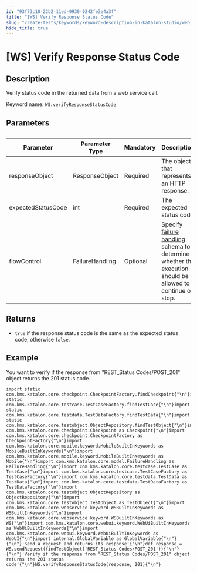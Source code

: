 ```yaml
---
id: "93f73c10-22b2-11ed-9930-0242fe3e4a3f"
title: "[WS] Verify Response Status Code"
slug: "create-tests/keywords/keyword-description-in-katalon-studio/web-service-keywords/ws-verify-response-status-code"
hide_title: true
---
```


# <a id="id_0" class="anchor_top_offset"/><a id="ariaid-title1" class="anchor_top_offset"/>[WS] Verify Response Status Code


## <a id="id_0__id_1" class="anchor_top_offset"/>Description

<p xmlns="http://www.w3.org/1999/xhtml" className="p">Verify status code in the returned data from a web service call.</p> 
<p xmlns="http://www.w3.org/1999/xhtml" className="p">Keyword name: <code className="ph codeph">WS.verifyResponseStatusCode</code></p> 

## <a id="id_0__id_2" class="anchor_top_offset"/>Parameters

<table xmlns="http://www.w3.org/1999/xhtml" className="table anchor_top_offset" id="id_0__f3c32ba0-7648-42a3-8d23-349a903e0a5f"><caption /><thead className="thead"><tr className><th className="entry anchor_top_offset" id="id_0__f3c32ba0-7648-42a3-8d23-349a903e0a5f__entry__1">Parameter</th><th className="entry anchor_top_offset" id="id_0__f3c32ba0-7648-42a3-8d23-349a903e0a5f__entry__2">Parameter Type</th><th className="entry anchor_top_offset" id="id_0__f3c32ba0-7648-42a3-8d23-349a903e0a5f__entry__3">Mandatory</th><th className="entry anchor_top_offset" id="id_0__f3c32ba0-7648-42a3-8d23-349a903e0a5f__entry__4">Description</th></tr></thead><tbody className="tbody"><tr className><td className="entry" headers="id_0__f3c32ba0-7648-42a3-8d23-349a903e0a5f__entry__1 id_0__f3c32ba0-7648-42a3-8d23-349a903e0a5f__entry__2 id_0__f3c32ba0-7648-42a3-8d23-349a903e0a5f__entry__3 id_0__f3c32ba0-7648-42a3-8d23-349a903e0a5f__entry__4 ">responseObject</td><td className="entry" headers="id_0__f3c32ba0-7648-42a3-8d23-349a903e0a5f__entry__1 id_0__f3c32ba0-7648-42a3-8d23-349a903e0a5f__entry__2 id_0__f3c32ba0-7648-42a3-8d23-349a903e0a5f__entry__3 id_0__f3c32ba0-7648-42a3-8d23-349a903e0a5f__entry__4 ">ResponseObject</td><td className="entry" headers="id_0__f3c32ba0-7648-42a3-8d23-349a903e0a5f__entry__1 id_0__f3c32ba0-7648-42a3-8d23-349a903e0a5f__entry__2 id_0__f3c32ba0-7648-42a3-8d23-349a903e0a5f__entry__3 id_0__f3c32ba0-7648-42a3-8d23-349a903e0a5f__entry__4 ">Required</td><td className="entry" headers="id_0__f3c32ba0-7648-42a3-8d23-349a903e0a5f__entry__1 id_0__f3c32ba0-7648-42a3-8d23-349a903e0a5f__entry__2 id_0__f3c32ba0-7648-42a3-8d23-349a903e0a5f__entry__3 id_0__f3c32ba0-7648-42a3-8d23-349a903e0a5f__entry__4 ">The object that represents an HTTP response.</td></tr><tr className><td className="entry" headers="id_0__f3c32ba0-7648-42a3-8d23-349a903e0a5f__entry__1 id_0__f3c32ba0-7648-42a3-8d23-349a903e0a5f__entry__2 id_0__f3c32ba0-7648-42a3-8d23-349a903e0a5f__entry__3 id_0__f3c32ba0-7648-42a3-8d23-349a903e0a5f__entry__4 ">expectedStatusCode</td><td className="entry" headers="id_0__f3c32ba0-7648-42a3-8d23-349a903e0a5f__entry__1 id_0__f3c32ba0-7648-42a3-8d23-349a903e0a5f__entry__2 id_0__f3c32ba0-7648-42a3-8d23-349a903e0a5f__entry__3 id_0__f3c32ba0-7648-42a3-8d23-349a903e0a5f__entry__4 ">int</td><td className="entry" headers="id_0__f3c32ba0-7648-42a3-8d23-349a903e0a5f__entry__1 id_0__f3c32ba0-7648-42a3-8d23-349a903e0a5f__entry__2 id_0__f3c32ba0-7648-42a3-8d23-349a903e0a5f__entry__3 id_0__f3c32ba0-7648-42a3-8d23-349a903e0a5f__entry__4 ">Required</td><td className="entry" headers="id_0__f3c32ba0-7648-42a3-8d23-349a903e0a5f__entry__1 id_0__f3c32ba0-7648-42a3-8d23-349a903e0a5f__entry__2 id_0__f3c32ba0-7648-42a3-8d23-349a903e0a5f__entry__3 id_0__f3c32ba0-7648-42a3-8d23-349a903e0a5f__entry__4 ">The expected status code</td></tr><tr className><td className="entry" headers="id_0__f3c32ba0-7648-42a3-8d23-349a903e0a5f__entry__1 id_0__f3c32ba0-7648-42a3-8d23-349a903e0a5f__entry__2 id_0__f3c32ba0-7648-42a3-8d23-349a903e0a5f__entry__3 id_0__f3c32ba0-7648-42a3-8d23-349a903e0a5f__entry__4 ">flowControl</td><td className="entry" headers="id_0__f3c32ba0-7648-42a3-8d23-349a903e0a5f__entry__1 id_0__f3c32ba0-7648-42a3-8d23-349a903e0a5f__entry__2 id_0__f3c32ba0-7648-42a3-8d23-349a903e0a5f__entry__3 id_0__f3c32ba0-7648-42a3-8d23-349a903e0a5f__entry__4 ">FailureHandling</td><td className="entry" headers="id_0__f3c32ba0-7648-42a3-8d23-349a903e0a5f__entry__1 id_0__f3c32ba0-7648-42a3-8d23-349a903e0a5f__entry__2 id_0__f3c32ba0-7648-42a3-8d23-349a903e0a5f__entry__3 id_0__f3c32ba0-7648-42a3-8d23-349a903e0a5f__entry__4 ">Optional</td><td className="entry" headers="id_0__f3c32ba0-7648-42a3-8d23-349a903e0a5f__entry__1 id_0__f3c32ba0-7648-42a3-8d23-349a903e0a5f__entry__2 id_0__f3c32ba0-7648-42a3-8d23-349a903e0a5f__entry__3 id_0__f3c32ba0-7648-42a3-8d23-349a903e0a5f__entry__4 ">Specify <a className="xref" href="/docs/maintain/configure-failure-handling-settings-in-katalon-studio">failure handling</a> schema to determine whether the execution should be allowed to continue or stop.</td></tr></tbody></table> 

## <a id="id_0__id_3" class="anchor_top_offset"/>Returns

<ul xmlns="http://www.w3.org/1999/xhtml" className="ul"><li className="li"> <code className="ph codeph">true</code> if the response status code is the same as the expected status code, otherwise <code className="ph codeph">false</code>.</li></ul> 

## <a id="id_0__id_4" class="anchor_top_offset"/>Example

<p xmlns="http://www.w3.org/1999/xhtml" className="p">You want to verify if the response from "REST_Status Codes/POST_201" object returns the 201 status code.</p> 
<pre xmlns="http://www.w3.org/1999/xhtml" className="pre codeblock"><code>import static com.kms.katalon.core.checkpoint.CheckpointFactory.findCheckpoint{"\n"}import static com.kms.katalon.core.testcase.TestCaseFactory.findTestCase{"\n"}import static com.kms.katalon.core.testdata.TestDataFactory.findTestData{"\n"}import static com.kms.katalon.core.testobject.ObjectRepository.findTestObject{"\n"}import com.kms.katalon.core.checkpoint.Checkpoint as Checkpoint{"\n"}import com.kms.katalon.core.checkpoint.CheckpointFactory as CheckpointFactory{"\n"}import com.kms.katalon.core.mobile.keyword.MobileBuiltInKeywords as MobileBuiltInKeywords{"\n"}import com.kms.katalon.core.mobile.keyword.MobileBuiltInKeywords as Mobile{"\n"}import com.kms.katalon.core.model.FailureHandling as FailureHandling{"\n"}import com.kms.katalon.core.testcase.TestCase as TestCase{"\n"}import com.kms.katalon.core.testcase.TestCaseFactory as TestCaseFactory{"\n"}import com.kms.katalon.core.testdata.TestData as TestData{"\n"}import com.kms.katalon.core.testdata.TestDataFactory as TestDataFactory{"\n"}import com.kms.katalon.core.testobject.ObjectRepository as ObjectRepository{"\n"}import com.kms.katalon.core.testobject.TestObject as TestObject{"\n"}import com.kms.katalon.core.webservice.keyword.WSBuiltInKeywords as WSBuiltInKeywords{"\n"}import com.kms.katalon.core.webservice.keyword.WSBuiltInKeywords as WS{"\n"}import com.kms.katalon.core.webui.keyword.WebUiBuiltInKeywords as WebUiBuiltInKeywords{"\n"}import com.kms.katalon.core.webui.keyword.WebUiBuiltInKeywords as WebUI{"\n"}import internal.GlobalVariable as GlobalVariable{"\n"} {"\n"}'Send a request and returns its response'{"\n"}def response = WS.sendRequest(findTestObject('REST_Status Codes/POST_201')){"\n"}{"\n"}'Verify if the response from "REST_Status Codes/POST_201" object returns the 201 status code'{"\n"}WS.verifyResponseStatusCode(response, 201){"\n"}</code></pre> 
